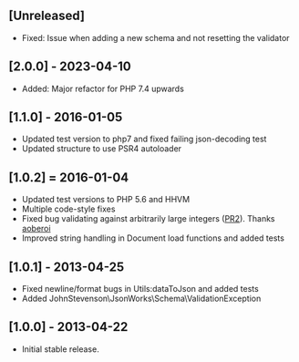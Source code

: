 ## [Unreleased]
* Fixed: Issue when adding a new schema and not resetting the validator

## [2.0.0] - 2023-04-10
* Added: Major refactor for PHP 7.4 upwards

## [1.1.0] - 2016-01-05
* Updated test version to php7 and fixed failing json-decoding test
* Updated structure to use PSR4 autoloader

## [1.0.2] = 2016-01-04
* Updated test versions to PHP 5.6 and HHVM
* Multiple code-style fixes
* Fixed bug validating against arbitrarily large integers
([PR2](https://github.com/johnstevenson/json-works/pull/2)).
Thanks [aoberoi](https://github.com/aoberoi)
* Improved string handling in Document load functions and added tests

## [1.0.1] - 2013-04-25
* Fixed newline/format bugs in Utils:dataToJson and added tests
* Added JohnStevenson\JsonWorks\Schema\ValidationException

## [1.0.0] - 2013-04-22

* Initial stable release.
